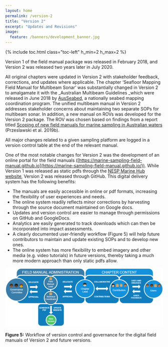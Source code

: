 ```yaml
---
layout: home
permalink: /version-2
title: "Version 2"
excerpt: "Updates and Revisions"
image:
  feature: /banners/development_banner.jpg
---
```

{% include toc.html class="toc-left" h_min=2 h_max=2 %}

Version 1 of the field manual package was released in February 2018, and Version 2 was released two years later in July 2020.

All original chapters were updated in Version 2 with stakeholder feedback, corrections, and updates where applicable. The chapter ‘Seafloor Mapping Field Manual for Multibeam Sonar’ was substantially changed in Version 2 to amalgamate it with the _Australian Multibeam Guidelines _which were released in June 2018 by [AusSeabed](http://www.ausseabed.gov.au/home), a nationally seabed mapping coordination program. The unified multibeam manual in Version 2 addresses stakeholder concerns about maintaining two separate SOPs for multibeam sonar. In addition, a new manual on ROVs was developed for the Version 2 package. The ROV was chosen based on findings from a report titled [Scoping of new field manuals for marine sampling in Australian waters](https://www.nespmarine.edu.au/system/files/Przeslawski%20et%20al%20Scoping%20new%20field%20manuals_Miilestone%2029_RPv4%202018.pdf) (Przeslawski et al. 2019b).

All major changes related to a given sampling platform are logged in a version control table at the end of the relevant manual. 

One of the most notable changes for Version 2 was the development of an online portal for the field manuals ([https://marine-sampling-field-manual.github.io](https://marine-sampling-field-manual.github.io/)). While Version 1 was released as static pdfs through the [NESP Marine Hub website](https://www.nespmarine.edu.au/field-manuals-marine-sampling-monitor-australian-waters), Version 2 was released through GitHub. This digital delivery system has the following benefits:



* The manuals are easily accessible in online or pdf formats, increasing the flexibility of user experiences and needs.
* The online system readily reflects minor corrections by harvesting through the source document maintained on Google docs.
* Updates and version control are easier to manage through permissions on GitHub and GoogleDocs.
* Analytics are easily generated to track downloads which can then be incorporated into impact assessments.
* A clearly documented user-friendly workflow (Figure 5) will help future contributors to maintain and update existing SOPs and to develop new ones.
* The online system has more flexibility to embed imagery and other media (e.g. video tutorials) in future versions, thereby taking a much more modern approach than only static pdfs allow.


![alt_text](images/figures/image4.png "image_tooltip")

**Figure 5:** Workflow of version control and governance for the digital field manuals of Version 2 and future versions.
